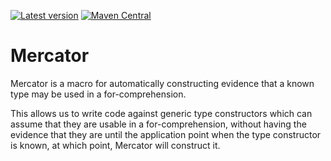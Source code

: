 [![Latest version](https://index.scala-lang.org/propensive/mercator/latest.svg)](https://index.scala-lang.org/propensive/mercator)
[![Maven Central](https://maven-badges.herokuapp.com/maven-central/com.propensive/mercator_2.12/badge.svg)](https://maven-badges.herokuapp.com/maven-central/com.propensive/mercator_2.12)

# Mercator

Mercator is a macro for automatically constructing evidence that a known type
may be used in a for-comprehension.

This allows us to write code against generic type constructors which can assume
that they are usable in a for-comprehension, without having the evidence that
they are until the application point when the type constructor is known, at
which point, Mercator will construct it.

